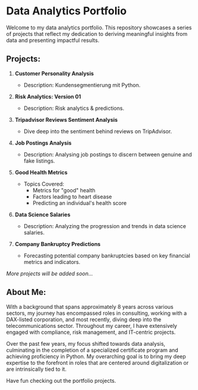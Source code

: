 # Data Analytics Portfolio

Welcome to my data analytics portfolio. This repository showcases a series of projects that reflect my dedication to deriving meaningful insights from data and presenting impactful results.

## Projects:

1. **Customer Personality Analysis**
    - Description: Kundensegmentierung mit Python.
    
2. **Risk Analytics: Version 01**
    - Description: Risk analytics & predictions.

3. **Tripadvisor Reviews Sentiment Analysis**
    - Dive deep into the sentiment behind reviews on TripAdvisor.

4. **Job Postings Analysis**
    - Description: Analysing job postings to discern between genuine and fake listings.

5. **Good Health Metrics**
    - Topics Covered:
        - Metrics for "good" health
        - Factors leading to heart disease
        - Predicting an individual's health score

6. **Data Science Salaries**
    - Description: Analyzing the progression and trends in data science salaries.

7. **Company Bankruptcy Predictions**
    - Forecasting potential company bankruptcies based on key financial metrics and indicators.

*More projects will be added soon...*

## About Me:

With a background that spans approximately 8 years across various sectors, my journey has encompassed roles in consulting, working with a DAX-listed corporation, and most recently, diving deep into the telecommunications sector. Throughout my career, I have extensively engaged with compliance, risk management, and IT-centric projects.

Over the past few years, my focus shifted towards data analysis, culminating in the completion of a specialized certificate program and achieving proficiency in Python. My overarching goal is to bring my deep expertise to the forefront in roles that are centered around digitalization or are intrinsically tied to it. 

Have fun checking out the portfolio projects.

